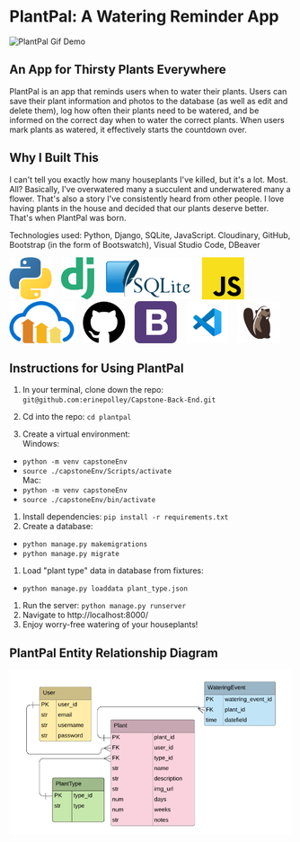 # PlantPal: A Watering Reminder App

![PlantPal Gif Demo](BestGif.gif)

## An App for Thirsty Plants Everywhere

PlantPal is an app that reminds users when to water their plants. Users can save their plant information and photos to the database (as well as edit and delete them), log how often their plants need to be watered, and be informed on the correct day when to water the correct plants. When users mark plants as watered, it effectively starts the countdown over. 


## Why I Built This

I can't tell you exactly how many houseplants I've killed, but it's a lot. Most. All? Basically, I've overwatered many a succulent and underwatered many a flower. That's also a story I've consistently heard from other people. I love having plants in the house and decided that our plants deserve better. That's when PlantPal was born.

Technologies used: Python, Django, SQLite, JavaScript. Cloudinary, GitHub, Bootstrap (in the form of Bootswatch), Visual Studio Code, DBeaver
<pre><img src="readme-images/Python.png" height="75" alt="Python" padding-right="10px"/>  <img src="readme-images/Django.png" height="75" alt="Django" margin-right="10px"/>  <img src="readme-images/SQLite.png" height="75" alt="SQLite" margin-right="10px"/>  <img src="readme-images/javascript.png" height="75" alt="javascript" margin-right="10px"/> <br><img src="readme-images/cloudinary.png" height="75" alt="cloudinary" margin-right="10px"/>  <img src="readme-images/GitHub.png" height="75" alt="GitHub" margin-right="10px"/>  <img src="readme-images/Bootstrap.png" height="75" alt="Bootstrap" margin-right="10px"/>  <img src="readme-images/VSCode.jpg" height="75" alt="VSCode" margin-right="10px"/>  <img src="readme-images/DBeaver.png" height="75" alt="DBeaver" margin-right="10px"/>  </pre>

## Instructions for Using PlantPal

1. In your terminal, clone down the repo: 
`git@github.com:erinepolley/Capstone-Back-End.git`

1. Cd into the repo: `cd plantpal`
1. Create a virtual environment:  
Windows:
  - `python -m venv capstoneEnv`
  - `source ./capstoneEnv/Scripts/activate`  
Mac:
  - `python -m venv capstoneEnv`
  - `source ./capstoneEnv/bin/activate`
1. Install dependencies: `pip install -r requirements.txt`
1. Create a database:
  - `python manage.py makemigrations`
  - `python manage.py migrate`
1. Load "plant type" data in database from fixtures:
  - `python manage.py loaddata plant_type.json`
1. Run the server: `python manage.py runserver`
1. Navigate to http://localhost:8000/ 
1. Enjoy worry-free watering of your houseplants!


## PlantPal Entity Relationship Diagram

![Back End Capstone ERD](ERD325.png)
